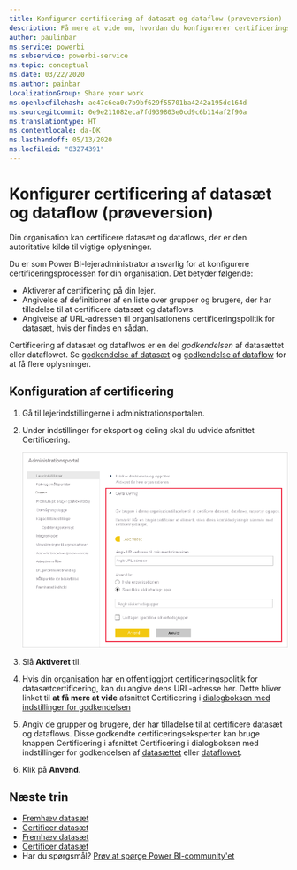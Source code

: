 ```yaml
---
title: Konfigurer certificering af datasæt og dataflow (prøveversion)
description: Få mere at vide om, hvordan du konfigurerer certificeringsprocessen for datasæt og dataflow i din organisation.
author: paulinbar
ms.service: powerbi
ms.subservice: powerbi-service
ms.topic: conceptual
ms.date: 03/22/2020
ms.author: painbar
LocalizationGroup: Share your work
ms.openlocfilehash: ae47c6ea0c7b9bf629f55701ba4242a195dc164d
ms.sourcegitcommit: 0e9e211082eca7fd939803e0cd9c6b114af2f90a
ms.translationtype: HT
ms.contentlocale: da-DK
ms.lasthandoff: 05/13/2020
ms.locfileid: "83274391"
---
```

# <a name="set-up-dataset-and-dataflow-certification-preview"></a>Konfigurer certificering af datasæt og dataflow (prøveversion)

Din organisation kan certificere datasæt og dataflows, der er den autoritative kilde til vigtige oplysninger.

Du er som Power BI-lejeradministrator ansvarlig for at konfigurere certificeringsprocessen for din organisation. Det betyder følgende:
* Aktiverer af certificering på din lejer.
* Angivelse af definitioner af en liste over grupper og brugere, der har tilladelse til at certificere datasæt og dataflows.
* Angivelse af URL-adressen til organisationens certificeringspolitik for datasæt, hvis der findes en sådan.

Certificering af datasæt og dataflwos er en del *godkendelsen* af datasættet eller dataflowet. Se [godkendelse af datasæt](../connect-data/service-datasets-promote.md) og [godkendelse af dataflow](../transform-model/service-dataflows-promote-certify.md) for at få flere oplysninger.


## <a name="set-up-certification"></a>Konfiguration af certificering

1. Gå til lejerindstillingerne i administrationsportalen.
1. Under indstillinger for eksport og deling skal du udvide afsnittet Certificering.

   ![Konfigurer certificering af datasæt og dataflow](media/service-admin-setup-certification/service-admin-certification-setup-dialog.png)

1. Slå **Aktiveret** til.
1. Hvis din organisation har en offentliggjort certificeringspolitik for datasætcertificering, kan du angive dens URL-adresse her. Dette bliver linket til **at få mere at vide** afsnittet Certificering i [dialogboksen med indstillinger for godkendelsen](../connect-data/service-datasets-promote.md#request-dataset-certification) 
1. Angiv de grupper og brugere, der har tilladelse til at certificere datasæt og dataflows. Disse godkendte certificeringseksperter kan bruge knappen Certificering i afsnittet Certificering i dialogboksen med indstillinger for godkendelsen af [datasættet](../connect-data/service-datasets-promote.md#request-dataset-certification) eller [dataflowet](../transform-model/service-dataflows-promote-certify.md#certify-a-dataflow).
1. Klik på **Anvend**.

## <a name="next-steps"></a>Næste trin
* [Fremhæv datasæt](../connect-data/service-datasets-promote.md)
* [Certificer datasæt](../connect-data/service-datasets-certify.md)
* [Fremhæv datasæt](../transform-model/service-dataflows-promote-certify.md#promote-a-dataflow)
* [Certificer datasæt](../transform-model/service-dataflows-promote-certify.md#certify-a-dataflow)
* Har du spørgsmål? [Prøv at spørge Power BI-community'et](https://community.powerbi.com/)
